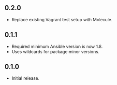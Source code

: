 ## 0.2.0

- Replace existing Vagrant test setup with Molecule.

## 0.1.1

- Required minimum Ansible version is now 1.8.
- Uses wildcards for package minor versions.

## 0.1.0

- Initial release.
